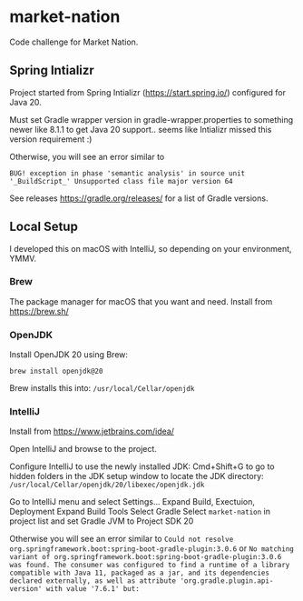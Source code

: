 # market-nation

Code challenge for Market Nation.

## Spring Intializr

Project started from Spring Intializr (https://start.spring.io/) configured for Java 20.

Must set Gradle wrapper version in gradle-wrapper.properties to something newer like 8.1.1 to get Java 20 support.. seems like Intializr missed this version requirement :)

Otherwise, you will see an error similar to

`BUG! exception in phase 'semantic analysis' in source unit '_BuildScript_' Unsupported class file major version 64`

See releases https://gradle.org/releases/ for a list of Gradle versions.

## Local Setup

I developed this on macOS with IntelliJ, so depending on your environment, YMMV.

### Brew

The package manager for macOS that you want and need. Install from https://brew.sh/

### OpenJDK

Install OpenJDK 20 using Brew:

`brew install openjdk@20`

Brew installs this into:
`/usr/local/Cellar/openjdk`

### IntelliJ

Install from https://www.jetbrains.com/idea/

Open IntelliJ and browse to the project.

Configure IntelliJ to use the newly installed JDK:
Cmd+Shift+G to go to hidden folders in the JDK setup window to locate the JDK directory:
`/usr/local/Cellar/openjdk/20/libexec/openjdk.jdk`

Go to IntelliJ menu and select Settings...
Expand Build, Exectuion, Deployment
Expand Build Tools
Select Gradle
Select `market-nation` in project list and set Gradle JVM to Project SDK 20

Otherwise you will see an error similar to
`Could not resolve org.springframework.boot:spring-boot-gradle-plugin:3.0.6`
or
`No matching variant of org.springframework.boot:spring-boot-gradle-plugin:3.0.6 was found. The consumer was configured to find a runtime of a library compatible with Java 11, packaged as a jar, and its dependencies declared externally, as well as attribute 'org.gradle.plugin.api-version' with value '7.6.1' but:`


